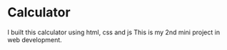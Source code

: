 # Calculator
I built this calculator using html, css and js
This is my 2nd mini project in web development.
